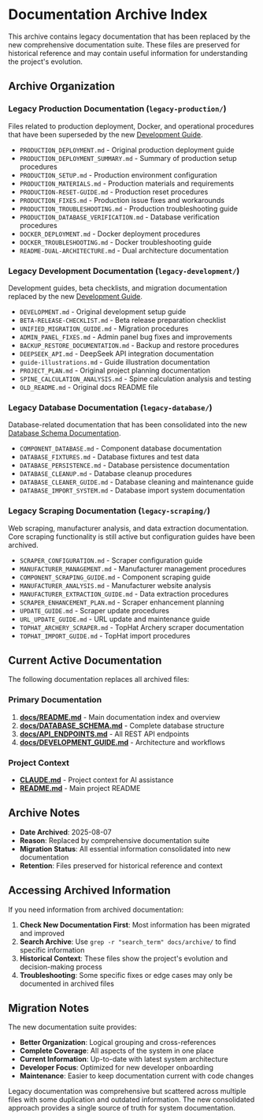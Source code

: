 # Documentation Archive Index

This archive contains legacy documentation that has been replaced by the new comprehensive documentation suite. These files are preserved for historical reference and may contain useful information for understanding the project's evolution.

## Archive Organization

### Legacy Production Documentation (`legacy-production/`)
Files related to production deployment, Docker, and operational procedures that have been superseded by the new [Development Guide](../DEVELOPMENT_GUIDE.md).

- `PRODUCTION_DEPLOYMENT.md` - Original production deployment guide
- `PRODUCTION_DEPLOYMENT_SUMMARY.md` - Summary of production setup procedures  
- `PRODUCTION_SETUP.md` - Production environment configuration
- `PRODUCTION_MATERIALS.md` - Production materials and requirements
- `PRODUCTION-RESET-GUIDE.md` - Production reset procedures
- `PRODUCTION_FIXES.md` - Production issue fixes and workarounds
- `PRODUCTION_TROUBLESHOOTING.md` - Production troubleshooting guide
- `PRODUCTION_DATABASE_VERIFICATION.md` - Database verification procedures
- `DOCKER_DEPLOYMENT.md` - Docker deployment procedures
- `DOCKER_TROUBLESHOOTING.md` - Docker troubleshooting guide
- `README-DUAL-ARCHITECTURE.md` - Dual architecture documentation

### Legacy Development Documentation (`legacy-development/`)
Development guides, beta checklists, and migration documentation replaced by the new [Development Guide](../DEVELOPMENT_GUIDE.md).

- `DEVELOPMENT.md` - Original development setup guide
- `BETA-RELEASE-CHECKLIST.md` - Beta release preparation checklist
- `UNIFIED_MIGRATION_GUIDE.md` - Migration procedures
- `ADMIN_PANEL_FIXES.md` - Admin panel bug fixes and improvements
- `BACKUP_RESTORE_DOCUMENTATION.md` - Backup and restore procedures
- `DEEPSEEK_API.md` - DeepSeek API integration documentation
- `guide-illustrations.md` - Guide illustration documentation
- `PROJECT_PLAN.md` - Original project planning documentation
- `SPINE_CALCULATION_ANALYSIS.md` - Spine calculation analysis and testing
- `OLD_README.md` - Original docs README file

### Legacy Database Documentation (`legacy-database/`)
Database-related documentation that has been consolidated into the new [Database Schema Documentation](../DATABASE_SCHEMA.md).

- `COMPONENT_DATABASE.md` - Component database documentation
- `DATABASE_FIXTURES.md` - Database fixtures and test data
- `DATABASE_PERSISTENCE.md` - Database persistence documentation
- `DATABASE_CLEANUP.md` - Database cleanup procedures
- `DATABASE_CLEANER_GUIDE.md` - Database cleaning and maintenance guide
- `DATABASE_IMPORT_SYSTEM.md` - Database import system documentation

### Legacy Scraping Documentation (`legacy-scraping/`)
Web scraping, manufacturer analysis, and data extraction documentation. Core scraping functionality is still active but configuration guides have been archived.

- `SCRAPER_CONFIGURATION.md` - Scraper configuration guide
- `MANUFACTURER_MANAGEMENT.md` - Manufacturer management procedures
- `COMPONENT_SCRAPING_GUIDE.md` - Component scraping guide
- `MANUFACTURER_ANALYSIS.md` - Manufacturer website analysis
- `MANUFACTURER_EXTRACTION_GUIDE.md` - Data extraction procedures
- `SCRAPER_ENHANCEMENT_PLAN.md` - Scraper enhancement planning
- `UPDATE_GUIDE.md` - Scraper update procedures
- `URL_UPDATE_GUIDE.md` - URL update and maintenance guide
- `TOPHAT_ARCHERY_SCRAPER.md` - TopHat Archery scraper documentation
- `TOPHAT_IMPORT_GUIDE.md` - TopHat import procedures

## Current Active Documentation

The following documentation replaces all archived files:

### Primary Documentation
1. **[docs/README.md](../README.md)** - Main documentation index and overview
2. **[docs/DATABASE_SCHEMA.md](../DATABASE_SCHEMA.md)** - Complete database structure
3. **[docs/API_ENDPOINTS.md](../API_ENDPOINTS.md)** - All REST API endpoints
4. **[docs/DEVELOPMENT_GUIDE.md](../DEVELOPMENT_GUIDE.md)** - Architecture and workflows

### Project Context
- **[CLAUDE.md](../../CLAUDE.md)** - Project context for AI assistance
- **[README.md](../../README.md)** - Main project README

## Archive Notes

- **Date Archived**: 2025-08-07
- **Reason**: Replaced by comprehensive documentation suite
- **Migration Status**: All essential information consolidated into new documentation
- **Retention**: Files preserved for historical reference and context

## Accessing Archived Information

If you need information from archived documentation:

1. **Check New Documentation First**: Most information has been migrated and improved
2. **Search Archive**: Use `grep -r "search_term" docs/archive/` to find specific information
3. **Historical Context**: These files show the project's evolution and decision-making process
4. **Troubleshooting**: Some specific fixes or edge cases may only be documented in archived files

## Migration Notes

The new documentation suite provides:
- **Better Organization**: Logical grouping and cross-references
- **Complete Coverage**: All aspects of the system in one place
- **Current Information**: Up-to-date with latest system architecture
- **Developer Focus**: Optimized for new developer onboarding
- **Maintenance**: Easier to keep documentation current with code changes

Legacy documentation was comprehensive but scattered across multiple files with some duplication and outdated information. The new consolidated approach provides a single source of truth for system documentation.